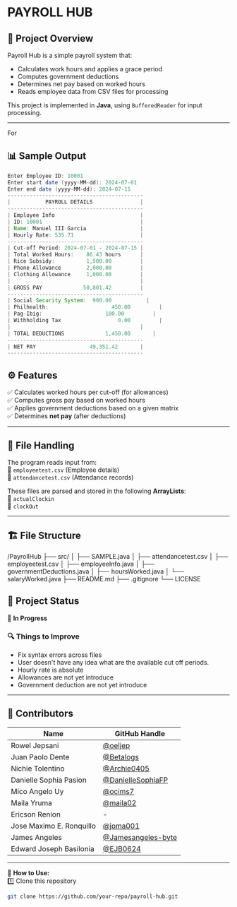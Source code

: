 # **PAYROLL HUB**

## 📌 Project Overview  
Payroll Hub is a simple payroll system that:  
- Calculates work hours and applies a grace period  
- Computes government deductions  
- Determines net pay based on worked hours  
- Reads employee data from CSV files for processing  

This project is implemented in **Java**, using `BufferedReader` for input processing. 

---

For
## 📊 **Sample Output**  

```java
Enter Employee ID: 10001
Enter start date (yyyy-MM-dd): 2024-07-01
Enter end date (yyyy-MM-dd): 2024-07-15
-------------------------------------------
|           PAYROLL DETAILS               |
-------------------------------------------
| Employee Info                           |
| ID: 10001                               |
| Name: Manuel III Garcia                 |
| Hourly Rate: 535.71                     |
-------------------------------------------
| Cut-off Period: 2024-07-01 - 2024-07-15 |
| Total Worked Hours:    86.43 hours      |
| Rice Subsidy:          1,500.00         |
| Phone Allowance        2,000.00         |
| Clothing Allowance     1,000.00         |
|                                         |
| GROSS PAY             50,801.42         |
-------------------------------------------
| Social Security System:  900.00	        |
| Philhealth:	        		 450.00         |		
| Pag-Ibig:			           100.00         |		
| Withholding Tax			       0.00         |		
|                                         |
| TOTAL DEDUCTIONS			   1,450.00       |		
-------------------------------------------
| NET PAY                 49,351.42       |
-------------------------------------------
```

## ⚙️ **Features**  
✅ Calculates worked hours per cut-off (for allowances)  
✅ Computes gross pay based on worked hours  
✅ Applies government deductions based on a given matrix  
✅ Determines **net pay** (after deductions)  

---

## 📂 **File Handling**  
The program reads input from:  
📌 `employeetest.csv` (Employee details)  
📌 `attendancetest.csv` (Attendance records)  

These files are parsed and stored in the following **ArrayLists**:  
📌 `actualClockin`  
📌 `clockOut`  

---

## 🏗 **File Structure**  

/PayrollHub
├── src/
│   ├── SAMPLE.java
│   ├── attendancetest.csv
│   ├── employeetest.csv
│   ├── employeeInfo.java
│   ├── governmentDeductions.java
│   ├── hoursWorked.java
│   └── salaryWorked.java
├── README.md
├── .gitignore
└── LICENSE

## 🚧 **Project Status**  
🔧 **In Progress**  

### 🔍 **Things to Improve**  
- Fix syntax errors across files  
- User doesn't have any idea what are the available cut off periods.
- Hourly rate is absolute
- Allowances are not yet introduce
- Government deduction are not yet introduce

---

## 👥 **Contributors**  
| Name | GitHub Handle |
|------|--------------|
| Rowel Jepsani | [@oeljep](https://github.com/oeljep) |
| Juan Paolo Dente | [@Betalogs](https://github.com/Betalogs) |
| Nichie Tolentino | [@Archie0405](https://github.com/Archie0405) |
| Danielle Sophia Pasion | [@DanielleSophiaFP](https://github.com/DanielleSophiaFP) |
| Mico Angelo Uy | [@ocims7](https://github.com/ocims7) |
| Maila Yruma | [@maila02](https://github.com/maila02) |
| Ericson Renion | - |
| Jose Maximo E. Ronquillo | [@joma001](https://github.com/joma001) |
| James Angeles | [@Jamesangeles-byte](https://github.com/Jamesangeles-byte) |
| Edward Joseph Basilonia | [@EJB0624](https://github.com/EJB0624) |

---

🎯 **How to Use:**  
1️⃣ Clone this repository  
```sh
git clone https://github.com/your-repo/payroll-hub.git
